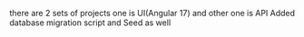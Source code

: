 there are 2 sets of projects one is UI(Angular 17)  and other one is API 
Added database migration script and Seed as well
